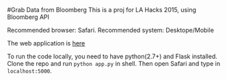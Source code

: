 #Grab Data from Bloomberg
This is a proj for LA Hacks 2015, using Bloomberg API


Recommended browser: Safari. 
Recommended system: Desktope/Mobile


The web application is [here](https://uclahilahack.herokuapp.com)


To run the code locally, you need to have python(2.7+) and Flask installed. Clone the repo and run `python app.py` in shell. Then open Safari and type in `localhost:5000`.
